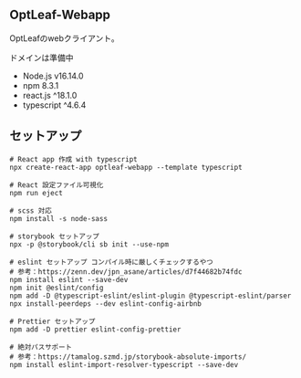 OptLeaf-Webapp
-------

OptLeafのwebクライアント。

ドメインは準備中

* Node.js v16.14.0
* npm 8.3.1
* react.js ^18.1.0
* typescript ^4.6.4




セットアップ
-------

```
# React app 作成 with typescript
npx create-react-app optleaf-webapp --template typescript

# React 設定ファイル可視化
npm run eject

# scss 対応
npm install -s node-sass

# storybook セットアップ
npx -p @storybook/cli sb init --use-npm

# eslint セットアップ コンパイル時に厳しくチェックするやつ
# 参考：https://zenn.dev/jpn_asane/articles/d7f44682b74fdc
npm install eslint --save-dev
npm init @eslint/config
npm add -D @typescript-eslint/eslint-plugin @typescript-eslint/parser
npx install-peerdeps --dev eslint-config-airbnb

# Prettier セットアップ
npm add -D prettier eslint-config-prettier

# 絶対パスサポート
# 参考：https://tamalog.szmd.jp/storybook-absolute-imports/
npm install eslint-import-resolver-typescript --save-dev
```
